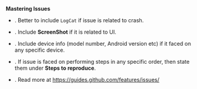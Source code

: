 **Mastering Issues**

- . Better to include `LogCat` if issue is related to crash.

- . Include **ScreenShot** if it is related to UI.

- . Include device info (model number, Android version etc) if it faced on any specific device.

- . If issue is faced on performing steps in any specific order, then state them under **Steps to reproduce**.

- . Read more at https://guides.github.com/features/issues/